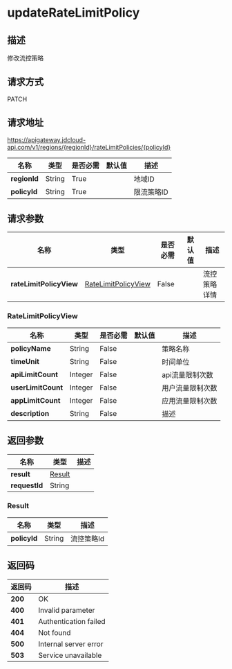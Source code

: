 # updateRateLimitPolicy


## 描述
修改流控策略

## 请求方式
PATCH

## 请求地址
https://apigateway.jdcloud-api.com/v1/regions/{regionId}/rateLimitPolicies/{policyId}

|名称|类型|是否必需|默认值|描述|
|---|---|---|---|---|
|**regionId**|String|True| |地域ID|
|**policyId**|String|True| |限流策略ID|

## 请求参数
|名称|类型|是否必需|默认值|描述|
|---|---|---|---|---|
|**rateLimitPolicyView**|[RateLimitPolicyView](updateratelimitpolicy#ratelimitpolicyview)|False| |流控策略详情|

### <div id="ratelimitpolicyview">RateLimitPolicyView</div>
|名称|类型|是否必需|默认值|描述|
|---|---|---|---|---|
|**policyName**|String|False| |策略名称|
|**timeUnit**|String|False| |时间单位|
|**apiLimitCount**|Integer|False| |api流量限制次数|
|**userLimitCount**|Integer|False| |用户流量限制次数|
|**appLimitCount**|Integer|False| |应用流量限制次数|
|**description**|String|False| |描述|

## 返回参数
|名称|类型|描述|
|---|---|---|
|**result**|[Result](updateratelimitpolicy#result)| |
|**requestId**|String| |

### <div id="result">Result</div>
|名称|类型|描述|
|---|---|---|
|**policyId**|String|流控策略Id|

## 返回码
|返回码|描述|
|---|---|
|**200**|OK|
|**400**|Invalid parameter|
|**401**|Authentication failed|
|**404**|Not found|
|**500**|Internal server error|
|**503**|Service unavailable|
